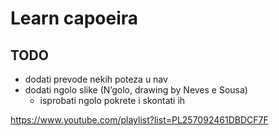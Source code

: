 # Learn capoeira

## TODO
- dodati prevode nekih poteza u nav
- dodati ngolo slike (N’golo, drawing by Neves e Sousa)
  - isprobati ngolo pokrete i skontati ih

https://www.youtube.com/playlist?list=PL257092461DBDCF7F